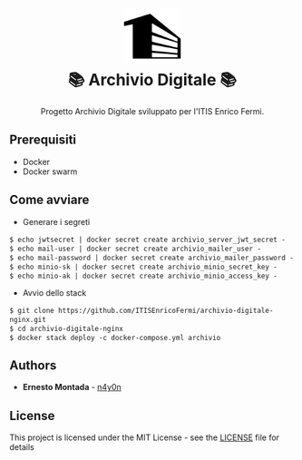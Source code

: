 <h1 align="center">
  <img src="https://raw.githubusercontent.com/ITISEnricoFermi/archivio-digitale-client/81041b2932b032ead156777a6927efe1925b52ca/static/shortcut/safari-pinned-tab.svg?sanitize=true" height="100"><br/>
  📚 Archivio Digitale 📚
</h1>
<p align="center">
  Progetto Archivio Digitale sviluppato per l'ITIS Enrico Fermi.
</p>

## Prerequisiti

- Docker
- Docker swarm

## Come avviare

- Generare i segreti

```shell
$ echo jwtsecret | docker secret create archivio_server_jwt_secret -
$ echo mail-user | docker secret create archivio_mailer_user -
$ echo mail-password | docker secret create archivio_mailer_password -
$ echo minio-sk | docker secret create archivio_minio_secret_key -
$ echo minio-ak | docker secret create archivio_minio_access_key -
```

- Avvio dello stack

```shell
$ git clone https://github.com/ITISEnricoFermi/archivio-digitale-nginx.git
$ cd archivio-digitale-nginx
$ docker stack deploy -c docker-compose.yml archivio
```

## Authors

- **Ernesto Montada** - [n4y0n](https://github.com/n4y0n)

## License

This project is licensed under the MIT License - see the [LICENSE](LICENSE) file for details
